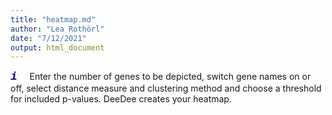 ```yaml
---
title: "heatmap.md"
author: "Lea Rothörl"
date: "7/12/2021"
output: html_document
---
```


<span style="color:darkblue"><font face="courier"> <font size="4">***i***</font></font></span> &nbsp;&nbsp;&nbsp;
Enter the number of genes to be depicted, switch gene names on or off, select distance measure and clustering method and choose a threshold for included p-values. DeeDee creates your heatmap.

